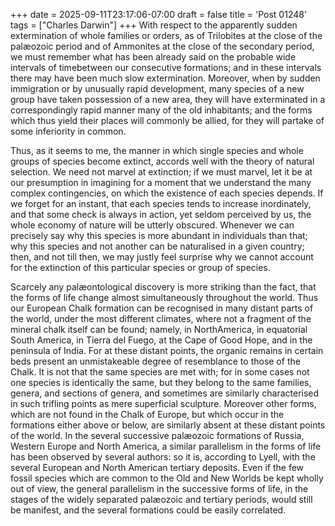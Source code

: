 +++
date = 2025-09-11T23:17:06-07:00
draft = false
title = 'Post 01248'
tags = ["Charles Darwin"]
+++
With respect to the apparently sudden extermination of whole families or orders, as of Trilobites at the close of the palæozoic period and of Ammonites at the close of the secondary period, we must remember what has been already said on the probable wide intervals of timebetween our consecutive formations; and in these intervals there may have been much slow extermination. Moreover, when by sudden immigration or by unusually rapid development, many species of a new group have taken possession of a new area, they will have exterminated in a correspondingly rapid manner many of the old inhabitants; and the forms which thus yield their places will commonly be allied, for they will partake of some inferiority in common.

Thus, as it seems to me, the manner in which single species and whole groups of species become extinct, accords well with the theory of natural selection. We need not marvel at extinction; if we must marvel, let it be at our presumption in imagining for a moment that we understand the many complex contingencies, on which the existence of each species depends. If we forget for an instant, that each species tends to increase inordinately, and that some check is always in action, yet seldom perceived by us, the whole economy of nature will be utterly obscured. Whenever we can precisely say why this species is more abundant in individuals than that; why this species and not another can be naturalised in a given country; then, and not till then, we may justly feel surprise why we cannot account for the extinction of this particular species or group of species.

Scarcely any palæontological discovery is more striking than the fact, that the forms of life change almost simultaneously throughout the world. Thus our European Chalk formation can be recognised in many distant parts of the world, under the most different climates, where not a fragment of the mineral chalk itself can be found; namely, in NorthAmerica, in equatorial South America, in Tierra del Fuego, at the Cape of Good Hope, and in the peninsula of India. For at these distant points, the organic remains in certain beds present an unmistakeable degree of resemblance to those of the Chalk. It is not that the same species are met with; for in some cases not one species is identically the same, but they belong to the same families, genera, and sections of genera, and sometimes are similarly characterised in such trifling points as mere superficial sculpture. Moreover other forms, which are not found in the Chalk of Europe, but which occur in the formations either above or below, are similarly absent at these distant points of the world. In the several successive palæozoic formations of Russia, Western Europe and North America, a similar parallelism in the forms of life has been observed by several authors: so it is, according to Lyell, with the several European and North American tertiary deposits. Even if the few fossil species which are common to the Old and New Worlds be kept wholly out of view, the general parallelism in the successive forms of life, in the stages of the widely separated palæozoic and tertiary periods, would still be manifest, and the several formations could be easily correlated.
